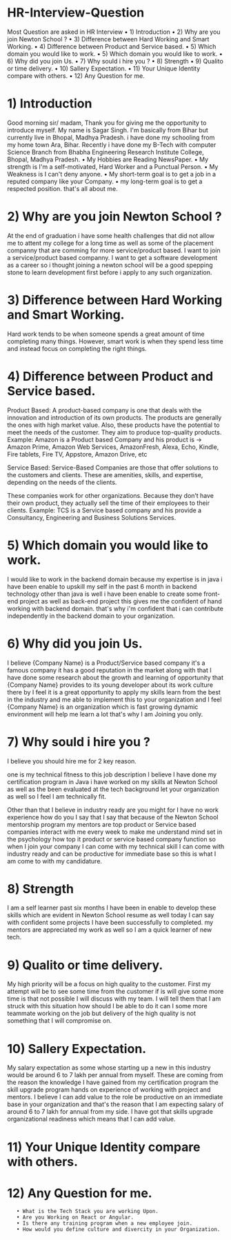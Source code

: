 # HR-Interview-Question
Most Question are asked in HR Interview
  • 1) Introduction
  • 2) Why are you join Newton School ?
  • 3) Difference between Hard Working and Smart Working.
  • 4) Difference between Product and Service based.
  • 5) Which domain you would like to work.
  • 5) Which domain you would like to work.
  • 6) Why did you join Us.
  • 7) Why sould i hire you ?
  • 8) Strength
  • 9) Qualito or time delivery.
  • 10) Sallery Expectation.
  • 11) Your Unique Identity compare with others.
  • 12) Any Question for me.




# 1) Introduction
  Good morning sir/ madam,
  Thank you for giving me the opportunity to introduce myself.
       My name is Sagar Singh. I'm basically from Bihar but currently live in Bhopal, Madhya Pradesh. i have done my schooling from my home town Ara, Bihar. Recently i have done my B-Tech with computer Science Branch from Bhabha Engineering Research Institute College, Bhopal, Madhya Pradesh.
       • My Hobbies are Reading NewsPaper.
       • My strength is I'm a self-motivated, Hard Worker and a Punctual Person.
       • My Weakness is I can't deny anyone.
       • My short-term goal is to get a job in a reputed company like your Company.
       • my long-term goal is to get a respected position.
that's all about me.

# 2) Why are you join Newton School ?
At the end of graduation i have some health challenges that did not allow me to attent my college for a long time as well as some of the placement companny that are comming for more service/product based. I want to join  a service/product based companny. I want to get a software development as a career so i thought joining a newton school will be a good spepping stone to learn development first before i apply to any such organization.

# 3) Difference between Hard Working and Smart Working.
Hard work tends to be when someone spends a great amount of time completing many things. However,
smart work is when they spend less time and instead focus on completing the right things.

# 4) Difference between Product and Service based.
Product Based: 
          A product-based company is one that deals with the innovation and introduction of its own products. The products are generally the ones with high market value. Also, these products have the potential to meet the needs of the customer. They aim to produce top-quality products.
Example:
Amazon is a Product based Company and his product is ->	Amazon Prime, Amazon Web Services, AmazonFresh, Alexa, Echo, Kindle, Fire tablets, Fire TV, Appstore, Amazon Drive, etc

Service Based: 
          Service-Based Companies are those that offer solutions to the customers and clients. These are amenities, skills, and expertise, depending on the needs of the clients.

These companies work for other organizations. Because they don’t have their own product, they actually sell the time of their employees to their clients.
Example:
TCS is a Service based company and his provide a Consultancy, Engineering and Business Solutions Services.

# 5) Which domain you would like to work.
I would like to work in the backend domain because my expertise is in java i have been enable to upskill my self in the past 6 month in backend technology other than java is well i have been enable to create some front-end project as well as back-end project this gives me the confident of hand working with backend domain. that's why i'm confident that i can contribute independently in the backend domain to your organization.

# 6) Why did you join Us.
I believe {Company Name} is a Product/Service based company it's a famous company it has a good reputation in the market along with that I have done some research about the growth and learning of opportunity that {Company Name} provides to its young developer about its work culture there by I feel it is a great opportunity to apply my skills learn from the best in the industry and me able to implement this to your organization and I feel {Company Name} is an organization which is fast growing dynamic environment will help me learn a lot that's why I am Joining you only.

# 7) Why sould i hire you ?
I believe you should hire me for 2 key reason. 

one is my technical fitness to this job description I believe I have done my certification program in Java i have worked on my skills at Newton School as well as the been evaluated at the tech background let your organization as well so I feel I am technically fit.

Other than that I believe in industry ready are you might for I have no work experience how do you I say that I say that because of the Newton School mentorship program my mentors are top product or Service based companies interact with me every week to make me understand mind set in the psychology how top it product or service based company function so when I join your company I can come with my technical skill I can come with industry ready and can be productive for immediate base so this is what I am come to with my candidature.

# 8) Strength
I am a self learner past six months I have been in enable to develop these skills which are evident in Newton School resume as well today I can say with confident some projects I have been successfully to completed. my mentors are appreciated my work as well so I am a quick learner of new tech.
     
# 9) Qualito or time delivery.
My high priority will be a focus on high quality to the customer. First my attempt will be to see some time from the customer if is will give some more time is that not possible I will discuss with my team. I will tell them that I am struck with this situation how should I be able to do it can I some more teammate working on the job but delivery of the high quality is not something that I will compromise on.
          
# 10) Sallery Expectation.
My salary expectation as some whose starting up a new in this industry would be around 6 to 7 lakh per annual from myself. These are coming from the reason the knowledge I have gained from my certification program the skill upgrade program hands on experience of working with project and mentors. I believe I can add value to the role be productive on an immediate base in your organization and that's the reason that I am expecting salary of around 6 to 7 lakh for annual from my side. I have got that skills upgrade organizational readiness which means that I can add value.
          
# 11) Your Unique Identity compare with others.

# 12) Any Question for me.
       • What is the Tech Stack you are working Upon.
       • Are you Working on React or Angular.
       • Is there any training program when a new employee join.
       • How would you define culture and divercity in your Organization.
